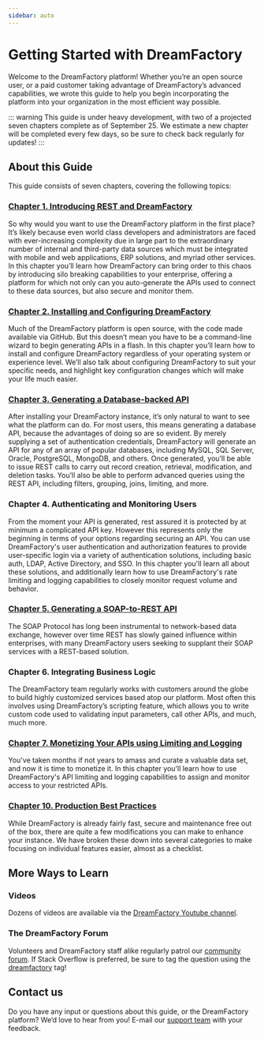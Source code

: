 ```yaml
---
sidebar: auto
---
```


# Getting Started with DreamFactory

Welcome to the DreamFactory platform! Whether you’re an open source user, or a paid customer taking advantage of DreamFactory’s advanced capabilities, we wrote this guide to help you begin incorporating the platform into your organization in the most efficient way possible.

::: warning
This guide is under heavy development, with two of a projected seven chapters complete as of September 25. We estimate a new chapter will be completed every few days, so be sure to check back regularly for updates!
:::

## About this Guide

This guide consists of seven chapters, covering the following topics:

### [Chapter 1. Introducing REST and DreamFactory](docs/chapter01.md)

So why would you want to use the DreamFactory platform in the first place? It’s likely because even world class developers and administrators are faced with ever-increasing complexity due in large part to the extraordinary number of internal and third-party data sources which must be integrated with mobile and web applications, ERP solutions, and myriad other services. In this chapter you’ll learn how DreamFactory can bring order to this chaos by introducing silo breaking capabilities to your enterprise, offering a platform for which not only can you auto-generate the APIs used to connect to these data sources, but also secure and monitor them. 

### [Chapter 2. Installing and Configuring DreamFactory](docs/chapter02.md)

Much of the DreamFactory platform is open source, with the code made available via GitHub. But this doesn’t mean you have to be a command-line wizard to begin generating APIs in a flash. In this chapter you’ll learn how to install and configure DreamFactory regardless of your operating system or experience level. We’ll also talk about configuring DreamFactory to suit your specific needs, and highlight key configuration changes which will make your life much easier.

### [Chapter 3. Generating a Database-backed API](docs/chapter03.md)

After installing your DreamFactory instance, it’s only natural to want to see what the platform can do. For most users, this means generating a database API, because the advantages of doing so are so evident. By merely supplying a set of authentication credentials, DreamFactory will generate an API for any of an array of popular databases, including MySQL, SQL Server, Oracle, PostgreSQL, MongoDB, and others. Once generated, you’ll be able to issue REST calls to carry out record creation, retrieval, modification, and deletion tasks. You’ll also be able to perform advanced queries using the REST API, including filters, grouping, joins, limiting, and more. 

### Chapter 4. Authenticating and Monitoring Users

From the moment your API is generated, rest assured it is protected by at minimum a complicated API key. However this represents only the beginning in terms of your options regarding securing an API. You can use DreamFactory's user authentication and authorization features to provide user-specific login via a variety of authentication solutions, including basic auth, LDAP, Active Directory, and SSO. In this chapter you'll learn all about these solutions, and additionally learn how to use DreamFactory's rate limiting and logging capabilities to closely monitor request volume and behavior.

### [Chapter 5. Generating a SOAP-to-REST API](docs/chapter05.md)

The SOAP Protocol has long been instrumental to network-based data exchange, however over time REST has slowly gained influence within enterprises, with many DreamFactory users seeking to supplant their SOAP services with a REST-based solution.

### Chapter 6. Integrating Business Logic

The DreamFactory team regularly works with customers around the globe to build highly customized services based atop our platform. Most often this involves using DreamFactory’s scripting feature, which allows you to write custom code used to validating input parameters, call other APIs, and much, much more.

### [Chapter 7. Monetizing Your APIs using Limiting and Logging](docs/chapter07.md)

You've taken months if not years to amass and curate a valuable data set, and now it is time to monetize it. In this chapter you'll learn how to use DreamFactory's API limiting and logging capabilities to assign and monitor access to your restricted APIs.

### [Chapter 10. Production Best Practices](docs/chapter10.md)

While DreamFactory is already fairly fast, secure and maintenance free out of the box, there are quite a few modifications you can make to enhance your instance.  We have broken these down into several categories to make focusing on individual features easier, almost as a checklist.

## More Ways to Learn

### Videos

Dozens of videos are available via the [DreamFactory Youtube channel](https://www.youtube.com/user/dreamfactorysoftware/videos).

### The DreamFactory Forum

Volunteers and DreamFactory staff alike regularly patrol our [community forum](http://community.dreamfactory.com/). If Stack Overflow is preferred, be sure to tag the question using the [dreamfactory](https://stackoverflow.com/questions/tagged/dreamfactory) tag! 

## Contact us

Do you have any input or questions about this guide, or the DreamFactory platform? We’d love to hear from you! E-mail our [support team](mailto:dspsupport@dreamfactory.com) with your feedback.
